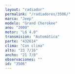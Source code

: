 ```yaml
---
layout: "radiador"
permalink: "/radiadores/3506/"
marca: "Jeep"
modelo: "Grand Cherokee"
ano: "2000"
motor: "L6 4.0"
transmision: "Automática"
parte: "432614"
clima: "Con clima"
alto: "23 7/16"
ancho: "21 7/8"
observaciones: ""
id: "3506"
---
```



